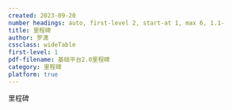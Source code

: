 ```yaml
---
created: 2023-09-20
number headings: auto, first-level 2, start-at 1, max 6, 1.1-
title: 里程碑
author: 罗潇
cssclass: wideTable
first-level: 1
pdf-filename: 基础平台2.0里程碑
category: 里程碑
platform: true
---
```


里程碑
